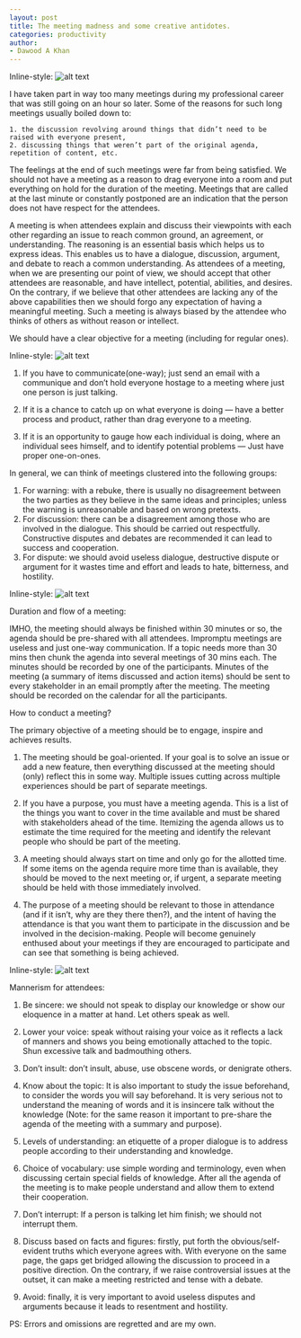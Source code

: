 ```yaml
---
layout: post
title: The meeting madness and some creative antidotes.
categories: productivity
author:
- Dawood A Khan
---
```

Inline-style: 
![alt text](https://github.com/ddak/ddak.github.io/images/meet_1.png "Not all discussions need a meeting, Global Integrations, licensed under CC BY-NC-SA 2.0")

I have taken part in way too many meetings during my professional career that was still going on an hour so later. Some of the reasons for such long meetings usually boiled down to:

    1. the discussion revolving around things that didn’t need to be raised with everyone present,
    2. discussing things that weren’t part of the original agenda, repetition of content, etc.

The feelings at the end of such meetings were far from being satisfied. We should not have a meeting as a reason to drag everyone into a room and put everything on hold for the duration of the meeting. Meetings that are called at the last minute or constantly postponed are an indication that the person does not have respect for the attendees.

A meeting is when attendees explain and discuss their viewpoints with each other regarding an issue to reach common ground, an agreement, or understanding. The reasoning is an essential basis which helps us to express ideas. This enables us to have a dialogue, discussion, argument, and debate to reach a common understanding. As attendees of a meeting, when we are presenting our point of view, we should accept that other attendees are reasonable, and have intellect, potential, abilities, and desires. On the contrary, if we believe that other attendees are lacking any of the above capabilities then we should forgo any expectation of having a meaningful meeting. Such a meeting is always biased by the attendee who thinks of others as without reason or intellect.

We should have a clear objective for a meeting (including for regular ones).

Inline-style: 
![alt text](https://github.com/ddak/ddak.github.io/images/meet_2.png "Not all discussions need a meeting, Global Integrations, licensed under CC BY-NC-SA 2.0")


1. If you have to communicate(one-way); just send an email with a communique and don’t hold everyone hostage to a meeting where just one person is just talking.

2. If it is a chance to catch up on what everyone is doing — have a better process and product, rather than drag everyone to a meeting.

3. If it is an opportunity to gauge how each individual is doing, where an individual sees himself, and to identify potential problems — Just have proper one-on-ones.

In general, we can think of meetings clustered into the following groups:

   1. For warning: with a rebuke, there is usually no disagreement between the two parties as they believe in the same ideas and principles; unless the warning is unreasonable and based on wrong pretexts.
   2. For discussion: there can be a disagreement among those who are involved in the dialogue. This should be carried out respectfully. Constructive disputes and debates are recommended it can lead to success and cooperation.
   3. For dispute: we should avoid useless dialogue, destructive dispute or argument for it wastes time and effort and leads to hate, bitterness, and hostility.


Inline-style: 
![alt text](https://github.com/ddak/ddak.github.io/images/meet_3.png "“Who is your unnecessary meeting participant?, Global Integrations, licensed under CC BY-NC-SA 2.0")

Duration and flow of a meeting:

IMHO, the meeting should always be finished within 30 minutes or so, the agenda should be pre-shared with all attendees. Impromptu meetings are useless and just one-way communication. If a topic needs more than 30 mins then chunk the agenda into several meetings of 30 mins each. The minutes should be recorded by one of the participants. Minutes of the meeting (a summary of items discussed and action items) should be sent to every stakeholder in an email promptly after the meeting. The meeting should be recorded on the calendar for all the participants.

How to conduct a meeting?

The primary objective of a meeting should be to engage, inspire and achieves results.

1. The meeting should be goal-oriented. If your goal is to solve an issue or add a new feature, then everything discussed at the meeting should (only) reflect this in some way. Multiple issues cutting across multiple experiences should be part of separate meetings.

2. If you have a purpose, you must have a meeting agenda. This is a list of the things you want to cover in the time available and must be shared with stakeholders ahead of the time. Itemizing the agenda allows us to estimate the time required for the meeting and identify the relevant people who should be part of the meeting.

3. A meeting should always start on time and only go for the allotted time. If some items on the agenda require more time than is available, they should be moved to the next meeting or, if urgent, a separate meeting should be held with those immediately involved.

4. The purpose of a meeting should be relevant to those in attendance (and if it isn’t, why are they there then?), and the intent of having the attendance is that you want them to participate in the discussion and be involved in the decision-making. People will become genuinely enthused about your meetings if they are encouraged to participate and can see that something is being achieved.

Inline-style: 
![alt text](https://github.com/ddak/ddak.github.io/images/meet_4.png "Meetings, Nothing More Than Meetings, Brian Solis, licensed under CC BY 2.0")


Mannerism for attendees:

1. Be sincere: we should not speak to display our knowledge or show our eloquence in a matter at hand. Let others speak as well.

2. Lower your voice: speak without raising your voice as it reflects a lack of manners and shows you being emotionally attached to the topic. Shun excessive talk and badmouthing others.

3. Don’t insult: don’t insult, abuse, use obscene words, or denigrate others.

4. Know about the topic: It is also important to study the issue beforehand, to consider the words you will say beforehand. It is very serious not to understand the meaning of words and it is insincere talk without the knowledge (Note: for the same reason it important to pre-share the agenda of the meeting with a summary and purpose).

5. Levels of understanding: an etiquette of a proper dialogue is to address people according to their understanding and knowledge.

6. Choice of vocabulary: use simple wording and terminology, even when discussing certain special fields of knowledge. After all the agenda of the meeting is to make people understand and allow them to extend their cooperation.

7. Don’t interrupt: If a person is talking let him finish; we should not interrupt them.

8. Discuss based on facts and figures: firstly, put forth the obvious/self-evident truths which everyone agrees with. With everyone on the same page, the gaps get bridged allowing the discussion to proceed in a positive direction. On the contrary, if we raise controversial issues at the outset, it can make a meeting restricted and tense with a debate.

9. Avoid: finally, it is very important to avoid useless disputes and arguments because it leads to resentment and hostility.

PS: Errors and omissions are regretted and are my own.
